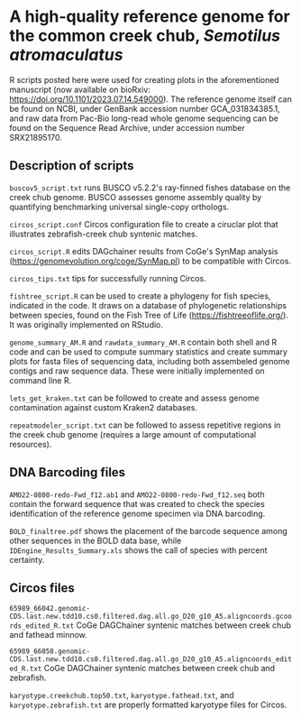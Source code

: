 # A high-quality reference genome for the common creek chub, *Semotilus atromaculatus*

R scripts posted here were used for creating plots in the aforementioned manuscript (now available on bioRxiv: https://doi.org/10.1101/2023.07.14.549000). The reference genome itself can be found on NCBI, under GenBank accession number GCA_031834385.1, and raw data from Pac-Bio long-read whole genome sequencing can be found on the Sequence Read Archive, under accession number SRX21895170. 

## Description of scripts

`buscov5_script.txt` runs BUSCO v5.2.2's ray-finned fishes database on the creek chub genome. BUSCO assesses genome assembly quality by quantifying benchmarking universal single-copy orthologs.

`circos_script.conf` Circos configuration file to create a ciruclar plot that illustrates zebrafish-creek chub syntenic matches. 

`circos_script.R` edits DAGchainer results from CoGe's SynMap analysis (https://genomevolution.org/coge/SynMap.pl) to be compatible with Circos.

`circos_tips.txt` tips for successfully running Circos.

`fishtree_script.R` can be used to create a phylogeny for fish species, indicated in the code. It draws on a database of phylogenetic relationships between species, found on the Fish Tree of Life (https://fishtreeoflife.org/). It was originally implemented on RStudio.

`genome_summary_AM.R` and `rawdata_summary_AM.R` contain both shell and R code and can be used to compute summary statistics and create summary plots for fasta files of sequencing data, including both assembeled genome contigs and raw sequence data. These were initially implemented on command line R. 

`lets_get_kraken.txt` can be followed to create and assess genome contamination against custom Kraken2 databases. 

`repeatmodeler_script.txt` can be followed to assess repetitive regions in the creek chub genome (requires a large amount of computational resources).

## DNA Barcoding files

`AMO22-0800-redo-Fwd_f12.ab1` and `AMO22-0800-redo-Fwd_f12.seq` both contain the forward sequence that was created to check the species identification of the reference genome specimen via DNA barcoding. 

`BOLD_finaltree.pdf` shows the placement of the barcode sequence among other sequences in the BOLD data base, while `IDEngine_Results_Summary.xls` shows the call of species with percent certainty. 

## Circos files 

`65989_66042.genomic-CDS.last.new.tdd10.cs0.filtered.dag.all.go_D20_g10_A5.aligncoords.gcoords_edited_R.txt` CoGe DAGChainer syntenic matches between creek chub and fathead minnow. 

`65989_66058.genomic-CDS.last.new.tdd10.cs0.filtered.dag.all.go_D20_g10_A5.aligncoords_edited_R.txt` CoGe DAGChainer syntenic matches between creek chub and zebrafish. 

`karyotype.creekchub.top50.txt`, `karyotype.fathead.txt`, and `karyotype.zebrafish.txt` are properly formatted karyotype files for Circos.


